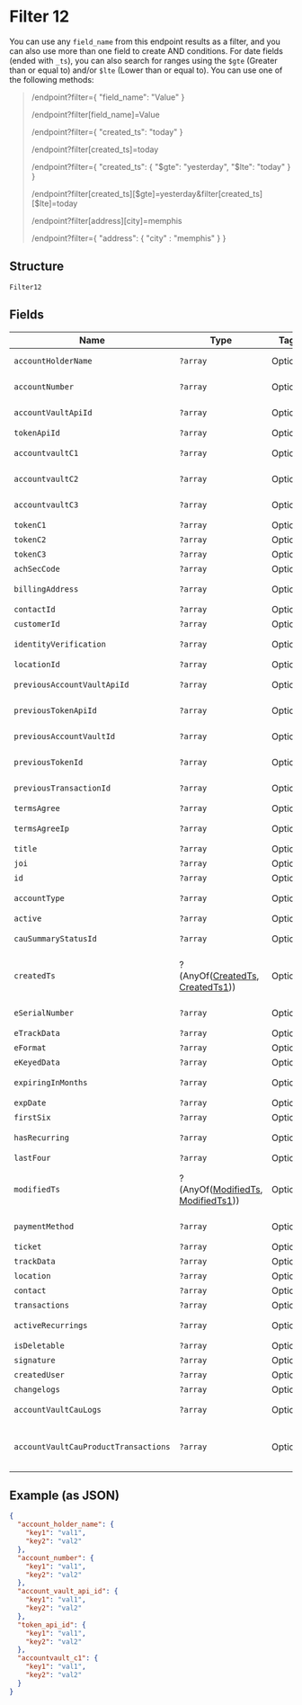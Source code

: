 
# Filter 12

You can use any `field_name` from this endpoint results as a filter, and you can also use more than one field to create AND conditions. For date fields (ended with `_ts`), you can also search for ranges using the `$gte` (Greater than or equal to) and/or  `$lte` (Lower than or equal to). You can use one of the following methods:

> /endpoint?filter={ "field_name": "Value" }
> 
> /endpoint?filter[field_name]=Value
> 
> /endpoint?filter={ "created_ts": "today" }
> 
> /endpoint?filter[created_ts]=today
> 
> /endpoint?filter={ "created_ts": { "$gte": "yesterday", "$lte": "today" } }
> 
> /endpoint?filter[created_ts][$gte]=yesterday&filter[created_ts][$lte]=today
> 
> /endpoint?filter[address][city]=memphis
> 
> /endpoint?filter={ "address": { "city" : "memphis" } }

## Structure

`Filter12`

## Fields

| Name | Type | Tags | Description | Getter | Setter |
|  --- | --- | --- | --- | --- | --- |
| `accountHolderName` | `?array` | Optional | - | getAccountHolderName(): ?array | setAccountHolderName(?array accountHolderName): void |
| `accountNumber` | `?array` | Optional | - | getAccountNumber(): ?array | setAccountNumber(?array accountNumber): void |
| `accountVaultApiId` | `?array` | Optional | - | getAccountVaultApiId(): ?array | setAccountVaultApiId(?array accountVaultApiId): void |
| `tokenApiId` | `?array` | Optional | - | getTokenApiId(): ?array | setTokenApiId(?array tokenApiId): void |
| `accountvaultC1` | `?array` | Optional | - | getAccountvaultC1(): ?array | setAccountvaultC1(?array accountvaultC1): void |
| `accountvaultC2` | `?array` | Optional | - | getAccountvaultC2(): ?array | setAccountvaultC2(?array accountvaultC2): void |
| `accountvaultC3` | `?array` | Optional | - | getAccountvaultC3(): ?array | setAccountvaultC3(?array accountvaultC3): void |
| `tokenC1` | `?array` | Optional | - | getTokenC1(): ?array | setTokenC1(?array tokenC1): void |
| `tokenC2` | `?array` | Optional | - | getTokenC2(): ?array | setTokenC2(?array tokenC2): void |
| `tokenC3` | `?array` | Optional | - | getTokenC3(): ?array | setTokenC3(?array tokenC3): void |
| `achSecCode` | `?array` | Optional | - | getAchSecCode(): ?array | setAchSecCode(?array achSecCode): void |
| `billingAddress` | `?array` | Optional | - | getBillingAddress(): ?array | setBillingAddress(?array billingAddress): void |
| `contactId` | `?array` | Optional | - | getContactId(): ?array | setContactId(?array contactId): void |
| `customerId` | `?array` | Optional | - | getCustomerId(): ?array | setCustomerId(?array customerId): void |
| `identityVerification` | `?array` | Optional | - | getIdentityVerification(): ?array | setIdentityVerification(?array identityVerification): void |
| `locationId` | `?array` | Optional | - | getLocationId(): ?array | setLocationId(?array locationId): void |
| `previousAccountVaultApiId` | `?array` | Optional | - | getPreviousAccountVaultApiId(): ?array | setPreviousAccountVaultApiId(?array previousAccountVaultApiId): void |
| `previousTokenApiId` | `?array` | Optional | - | getPreviousTokenApiId(): ?array | setPreviousTokenApiId(?array previousTokenApiId): void |
| `previousAccountVaultId` | `?array` | Optional | - | getPreviousAccountVaultId(): ?array | setPreviousAccountVaultId(?array previousAccountVaultId): void |
| `previousTokenId` | `?array` | Optional | - | getPreviousTokenId(): ?array | setPreviousTokenId(?array previousTokenId): void |
| `previousTransactionId` | `?array` | Optional | - | getPreviousTransactionId(): ?array | setPreviousTransactionId(?array previousTransactionId): void |
| `termsAgree` | `?array` | Optional | - | getTermsAgree(): ?array | setTermsAgree(?array termsAgree): void |
| `termsAgreeIp` | `?array` | Optional | - | getTermsAgreeIp(): ?array | setTermsAgreeIp(?array termsAgreeIp): void |
| `title` | `?array` | Optional | - | getTitle(): ?array | setTitle(?array title): void |
| `joi` | `?array` | Optional | - | getJoi(): ?array | setJoi(?array joi): void |
| `id` | `?array` | Optional | - | getId(): ?array | setId(?array id): void |
| `accountType` | `?array` | Optional | - | getAccountType(): ?array | setAccountType(?array accountType): void |
| `active` | `?array` | Optional | - | getActive(): ?array | setActive(?array active): void |
| `cauSummaryStatusId` | `?array` | Optional | - | getCauSummaryStatusId(): ?array | setCauSummaryStatusId(?array cauSummaryStatusId): void |
| `createdTs` | ?(AnyOf([CreatedTs](../../doc/models/created-ts-enum.md), [CreatedTs1](../../doc/models/created-ts-1.md))) | Optional | This is a nested AnyOf case. | getCreatedTs(): | setCreatedTs( createdTs): void |
| `eSerialNumber` | `?array` | Optional | - | getESerialNumber(): ?array | setESerialNumber(?array eSerialNumber): void |
| `eTrackData` | `?array` | Optional | - | getETrackData(): ?array | setETrackData(?array eTrackData): void |
| `eFormat` | `?array` | Optional | - | getEFormat(): ?array | setEFormat(?array eFormat): void |
| `eKeyedData` | `?array` | Optional | - | getEKeyedData(): ?array | setEKeyedData(?array eKeyedData): void |
| `expiringInMonths` | `?array` | Optional | - | getExpiringInMonths(): ?array | setExpiringInMonths(?array expiringInMonths): void |
| `expDate` | `?array` | Optional | - | getExpDate(): ?array | setExpDate(?array expDate): void |
| `firstSix` | `?array` | Optional | - | getFirstSix(): ?array | setFirstSix(?array firstSix): void |
| `hasRecurring` | `?array` | Optional | - | getHasRecurring(): ?array | setHasRecurring(?array hasRecurring): void |
| `lastFour` | `?array` | Optional | - | getLastFour(): ?array | setLastFour(?array lastFour): void |
| `modifiedTs` | ?(AnyOf([ModifiedTs](../../doc/models/modified-ts-enum.md), [ModifiedTs1](../../doc/models/modified-ts-1.md))) | Optional | This is a nested AnyOf case. | getModifiedTs(): | setModifiedTs( modifiedTs): void |
| `paymentMethod` | `?array` | Optional | - | getPaymentMethod(): ?array | setPaymentMethod(?array paymentMethod): void |
| `ticket` | `?array` | Optional | - | getTicket(): ?array | setTicket(?array ticket): void |
| `trackData` | `?array` | Optional | - | getTrackData(): ?array | setTrackData(?array trackData): void |
| `location` | `?array` | Optional | - | getLocation(): ?array | setLocation(?array location): void |
| `contact` | `?array` | Optional | - | getContact(): ?array | setContact(?array contact): void |
| `transactions` | `?array` | Optional | - | getTransactions(): ?array | setTransactions(?array transactions): void |
| `activeRecurrings` | `?array` | Optional | - | getActiveRecurrings(): ?array | setActiveRecurrings(?array activeRecurrings): void |
| `isDeletable` | `?array` | Optional | - | getIsDeletable(): ?array | setIsDeletable(?array isDeletable): void |
| `signature` | `?array` | Optional | - | getSignature(): ?array | setSignature(?array signature): void |
| `createdUser` | `?array` | Optional | - | getCreatedUser(): ?array | setCreatedUser(?array createdUser): void |
| `changelogs` | `?array` | Optional | - | getChangelogs(): ?array | setChangelogs(?array changelogs): void |
| `accountVaultCauLogs` | `?array` | Optional | - | getAccountVaultCauLogs(): ?array | setAccountVaultCauLogs(?array accountVaultCauLogs): void |
| `accountVaultCauProductTransactions` | `?array` | Optional | - | getAccountVaultCauProductTransactions(): ?array | setAccountVaultCauProductTransactions(?array accountVaultCauProductTransactions): void |

## Example (as JSON)

```json
{
  "account_holder_name": {
    "key1": "val1",
    "key2": "val2"
  },
  "account_number": {
    "key1": "val1",
    "key2": "val2"
  },
  "account_vault_api_id": {
    "key1": "val1",
    "key2": "val2"
  },
  "token_api_id": {
    "key1": "val1",
    "key2": "val2"
  },
  "accountvault_c1": {
    "key1": "val1",
    "key2": "val2"
  }
}
```

